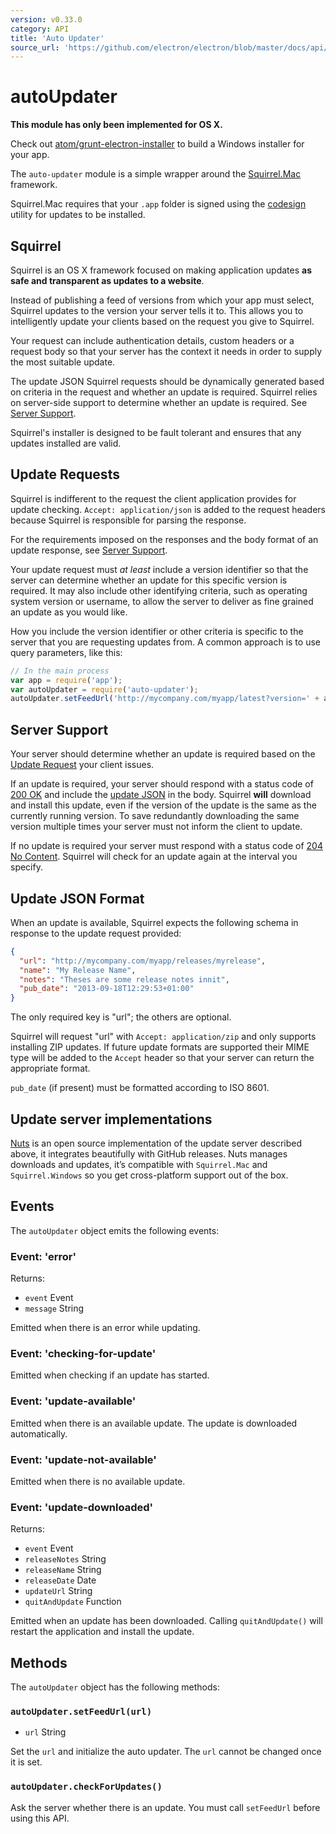 ```yaml
---
version: v0.33.0
category: API
title: 'Auto Updater'
source_url: 'https://github.com/electron/electron/blob/master/docs/api/auto-updater.md'
---
```


# autoUpdater

**This module has only been implemented for OS X.**

Check out [atom/grunt-electron-installer](https://github.com/atom/grunt-electron-installer)
to build a Windows installer for your app.

The `auto-updater` module is a simple wrapper around the
[Squirrel.Mac](https://github.com/Squirrel/Squirrel.Mac) framework.

Squirrel.Mac requires that your `.app` folder is signed using the
[codesign](https://developer.apple.com/library/mac/documentation/Darwin/Reference/ManPages/man1/codesign.1.html)
utility for updates to be installed.

## Squirrel

Squirrel is an OS X framework focused on making application updates **as safe
and transparent as updates to a website**.

Instead of publishing a feed of versions from which your app must select,
Squirrel updates to the version your server tells it to. This allows you to
intelligently update your clients based on the request you give to Squirrel.

Your request can include authentication details, custom headers or a request
body so that your server has the context it needs in order to supply the most
suitable update.

The update JSON Squirrel requests should be dynamically generated based on
criteria in the request and whether an update is required. Squirrel relies
on server-side support to determine whether an update is required. See
[Server Support](#server-support).

Squirrel's installer is designed to be fault tolerant and ensures that any
updates installed are valid.

## Update Requests

Squirrel is indifferent to the request the client application provides for
update checking. `Accept: application/json` is added to the request headers
because Squirrel is responsible for parsing the response.

For the requirements imposed on the responses and the body format of an update
response, see [Server Support](#server-support).

Your update request must *at least* include a version identifier so that the
server can determine whether an update for this specific version is required. It
may also include other identifying criteria, such as operating system version or
username, to allow the server to deliver as fine grained an update as you
would like.

How you include the version identifier or other criteria is specific to the
server that you are requesting updates from. A common approach is to use query
parameters, like this:

```javascript
// In the main process
var app = require('app');
var autoUpdater = require('auto-updater');
autoUpdater.setFeedUrl('http://mycompany.com/myapp/latest?version=' + app.getVersion());
```

## Server Support

Your server should determine whether an update is required based on the
[Update Request](#update-requests) your client issues.

If an update is required, your server should respond with a status code of
[200 OK](http://tools.ietf.org/html/rfc2616#section-10.2.1) and include the
[update JSON](#update-json-format) in the body. Squirrel **will** download and
install this update, even if the version of the update is the same as the
currently running version. To save redundantly downloading the same version
multiple times your server must not inform the client to update.

If no update is required your server must respond with a status code of
[204 No Content](http://tools.ietf.org/html/rfc2616#section-10.2.5). Squirrel
will check for an update again at the interval you specify.

## Update JSON Format

When an update is available, Squirrel expects the following schema in response
to the update request provided:

```json
{
  "url": "http://mycompany.com/myapp/releases/myrelease",
  "name": "My Release Name",
  "notes": "Theses are some release notes innit",
  "pub_date": "2013-09-18T12:29:53+01:00"
}
```

The only required key is "url"; the others are optional.

Squirrel will request "url" with `Accept: application/zip` and only supports
installing ZIP updates. If future update formats are supported their MIME type
will be added to the `Accept` header so that your server can return the
appropriate format.

`pub_date` (if present) must be formatted according to ISO 8601.

## Update server implementations

[Nuts](https://github.com/GitbookIO/nuts) is an open source implementation of the update server described above, it integrates beautifully with GitHub releases. Nuts manages downloads and updates, it’s compatible with `Squirrel.Mac` and `Squirrel.Windows` so you get cross-platform support out of the box.

## Events

The `autoUpdater` object emits the following events:

### Event: 'error'

Returns:

* `event` Event
* `message` String

Emitted when there is an error while updating.

### Event: 'checking-for-update'

Emitted when checking if an update has started.

### Event: 'update-available'

Emitted when there is an available update. The update is downloaded
automatically.

### Event: 'update-not-available'

Emitted when there is no available update.

### Event: 'update-downloaded'

Returns:

* `event` Event
* `releaseNotes` String
* `releaseName` String
* `releaseDate` Date
* `updateUrl` String
* `quitAndUpdate` Function

Emitted when an update has been downloaded. Calling `quitAndUpdate()` will
restart the application and install the update.

## Methods

The `autoUpdater` object has the following methods:

### `autoUpdater.setFeedUrl(url)`

* `url` String

Set the `url` and initialize the auto updater. The `url` cannot be changed
once it is set.

### `autoUpdater.checkForUpdates()`

Ask the server whether there is an update. You must call `setFeedUrl` before
using this API.
